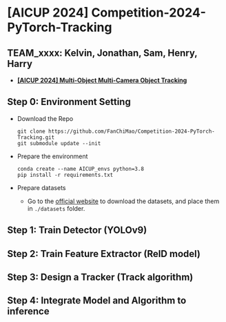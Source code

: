# [AICUP 2024] Competition-2024-PyTorch-Tracking


## TEAM_xxxx: Kelvin, Jonathan, Sam, Henry, Harry  
- [**[AICUP 2024] Multi-Object Multi-Camera Object Tracking**](https://tbrain.trendmicro.com.tw/Competitions/Details/33)  


## Step 0: Environment Setting

- Download the Repo
    ```commandline
    git clone https://github.com/FanChiMao/Competition-2024-PyTorch-Tracking.git
    git submodule update --init
    ```
  
- Prepare the environment
    ```commandline
    conda create --name AICUP_envs python=3.8
    pip install -r requirements.txt
    ```
  
- Prepare datasets  
  - Go to the [official website](https://tbrain.trendmicro.com.tw/Competitions/Details/33) to download the datasets, and place them in `./datasets` folder.


## Step 1: Train Detector (YOLOv9)





## Step 2: Train Feature Extractor (ReID model)




## Step 3: Design a Tracker (Track algorithm)



## Step 4: Integrate Model and Algorithm to inference 
